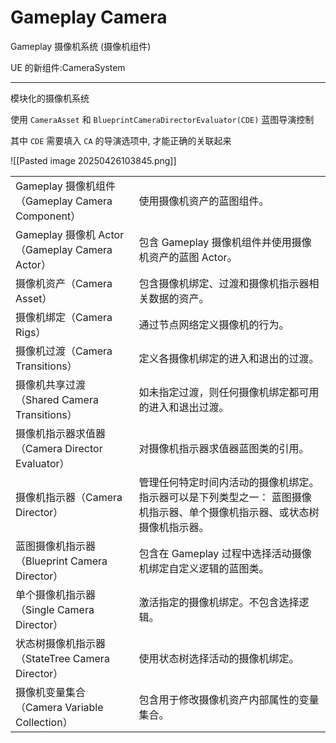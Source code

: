 # Gameplay Camera

Gameplay 摄像机系统 (摄像机组件)

UE 的新组件:CameraSystem

---

模块化的摄像机系统

使用 `CameraAsset` 和 `BlueprintCameraDirectorEvaluator(CDE)` 蓝图导演控制

其中 `CDE` 需要填入 `CA` 的导演选项中, 才能正确的关联起来

![[Pasted image 20250426103845.png]]

|   |   |
|---|---|
|Gameplay 摄像机组件（Gameplay Camera Component）|使用摄像机资产的蓝图组件。|
|Gameplay 摄像机 Actor（Gameplay Camera Actor）|包含 Gameplay 摄像机组件并使用摄像机资产的蓝图 Actor。|
|摄像机资产（Camera Asset）|包含摄像机绑定、过渡和摄像机指示器相关数据的资产。|
|摄像机绑定（Camera Rigs）|通过节点网络定义摄像机的行为。|
|摄像机过渡（Camera Transitions）|定义各摄像机绑定的进入和退出的过渡。|
|摄像机共享过渡（Shared Camera Transitions）|如未指定过渡，则任何摄像机绑定都可用的进入和退出过渡。|
|摄像机指示器求值器（Camera Director Evaluator）|对摄像机指示器求值器蓝图类的引用。|
|摄像机指示器（Camera Director）|管理任何特定时间内活动的摄像机绑定。指示器可以是下列类型之一： 蓝图摄像机指示器、单个摄像机指示器、或状态树摄像机指示器。|
|蓝图摄像机指示器（Blueprint Camera Director）|包含在 Gameplay 过程中选择活动摄像机绑定自定义逻辑的蓝图类。|
|单个摄像机指示器（Single Camera Director）|激活指定的摄像机绑定。不包含选择逻辑。|
|状态树摄像机指示器（StateTree Camera Director）|使用状态树选择活动的摄像机绑定。|
|摄像机变量集合（Camera Variable Collection）|包含用于修改摄像机资产内部属性的变量集合。|
